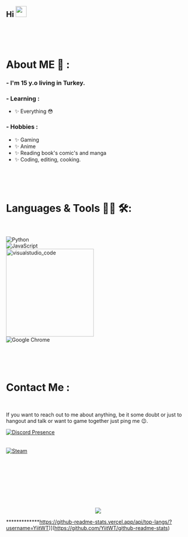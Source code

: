 
## Hi <img src="https://raw.githubusercontent.com/iampavangandhi/iampavangandhi/master/gifs/Hi.gif" width="30px">



</br>
</br>
</br>


# About ME 💬 :

### - I'm 15 y.o living in Turkey.


### - Learning :
- ✨ Everything 😳

### - Hobbies : 
- ✨ Gaming
- ✨ Anime
- ✨ Reading book's comic's and manga
- ✨ Coding, editing, cooking.

</br>
</br>
</br>



# Languages & Tools 👨‍💻 🛠:
</br>

<p align="center">

<!-- For more icons please follow  https://github.com/MikeCodesDotNET/ColoredBadges -->
![Python](https://img.shields.io/badge/python-3670A0?style=for-the-badge&logo=python&logoColor=ffdd54)
</br>
![JavaScript](https://img.shields.io/badge/javascript-%23323330.svg?style=for-the-badge&logo=javascript&logoColor=%23F7DF1E)
</br>
<img src="https://github.com/Xx-Ashutosh-xX/Xx-Ashutosh-xX/blob/master/assets/icons/visualstudio_code.png" alt="visualstudio_code" width="240" hight="50">
</br>
	![Google Chrome](https://img.shields.io/badge/Google%20Chrome-4285F4?style=for-the-badge&logo=GoogleChrome&logoColor=white)
</p>
</br>
</br>
</br>



# Contact Me :

<p>
 </br>

If you want to reach out to me about anything, be it some doubt or just to hangout and talk or want to game together just ping me 😉.

[![Discord Presence](https://img.shields.io/badge/Discord-%235865F2.svg?style=for-the-badge&logo=discord&logoColor=white)](https://discord.gg/taTJYEFQAt)
</br>
</br>
</br>
</a>
[![Steam](https://img.shields.io/badge/steam-%23000000.svg?style=for-the-badge&logo=steam&logoColor=white)](https://steamcommunity.com/id/YiitWasTaken/)
 </p>
 

</br>
</br>
</br>
</br>
</br>
</br>
</br>



<p align="center" >  
  <a href="https://github.com/anuraghazra/github-readme-stats"> 
<img  src="https://github-readme-stats.vercel.app/api?username=YiitWT&&show_icons=true&theme=radical"/>
  </a>
  </p>

*************https://github-readme-stats.vercel.app/api/top-langs/?username=YiitWT)](https://github.com/YiitWT/github-readme-stats)

